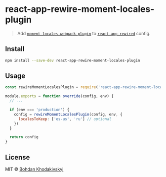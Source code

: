 # react-app-rewire-moment-locales-plugin

> Add [`moment-locales-webpack-plugin`](https://github.com/iamakulov/moment-locales-webpack-plugin) to [`react-app-rewired`](https://github.com/timarney/react-app-rewired) config.

## Install

```sh
npm install --save-dev react-app-rewire-moment-locales-plugin
```

## Usage

```js
const rewireMomentLocalesPlugin = require('react-app-rewire-moment-locales-plugin')

module.exports = function override(config, env) {
  // ...

  if (env === 'production') {
    config = rewireMomentLocalesPlugin(config, env, {
      localesToKeep: ['es-us', 'ru'] // optional
    })
  }

  return config
}
```

## License

MIT © [Bohdan Khodakivskyi](https://bohdan-khodakivskyi.com)
